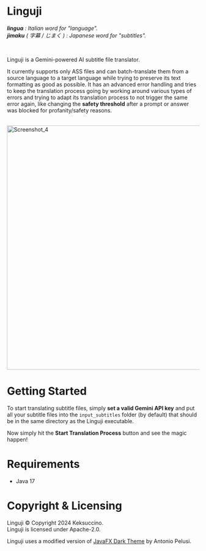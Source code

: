 # Linguji

_**lingua** : Italian word for "language"._<br>
_**jimaku** ( 字幕 / じまく ) : Japanese word for "subtitles"._

<br>

Linguji is a Gemini-powered AI subtitle file translator.

It currently supports only ASS files and can batch-translate them from a source language to a target language while trying to preserve its text formatting as good as possible. It has an advanced error handling and tries to keep the translation process going by working around various types of errors and trying to adapt its translation process to not trigger the same error again, like changing the **safety threshold** after a prompt or answer was blocked for profanity/safety reasons.

<br>
<img width="639" alt="Screenshot_4" src="https://github.com/Keksuccino/Linguji/assets/35544624/e96e387e-980d-4869-8e0c-55c14e4c3442">

# Getting Started

To start translating subtitle files, simply **set a valid Gemini API key** and put all your subtitle files into the `input_subtitles` folder (by default) that should be in the same directory as the Linguji executable.

Now simply hit the **Start Translation Process** button and see the magic happen!

# Requirements

- Java 17

# Copyright & Licensing

Linguji © Copyright 2024 Keksuccino.<br>
Linguji is licensed under Apache-2.0.

Linguji uses a modified version of [JavaFX Dark Theme](https://github.com/antoniopelusi/JavaFX-Dark-Theme) by Antonio Pelusi.
